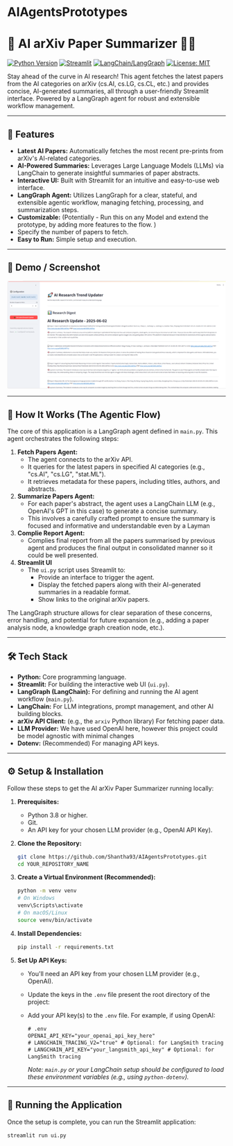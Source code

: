 # AIAgentsPrototypes
# 🚀 AI arXiv Paper Summarizer 📄✨

[![Python Version](https://img.shields.io/badge/python-3.8%2B-blue.svg)](https://www.python.org/downloads/)
[![Streamlit](https://img.shields.io/badge/Streamlit-Deployed-brightgreen.svg)](https://streamlit.io)
[![LangChain/LangGraph](https://img.shields.io/badge/LangChain-LangGraph-orange.svg)](https://www.langchain.com/)
[![License: MIT](https://img.shields.io/badge/License-MIT-yellow.svg)](https://opensource.org/licenses/MIT)
<!-- Add other relevant badges if you have them, e.g., for specific LLMs used, arXiv API version, etc. -->

Stay ahead of the curve in AI research! This agent fetches the latest papers from the AI categories on arXiv (cs.AI, cs.LG, cs.CL, etc.) and provides concise, AI-generated summaries, all through a user-friendly Streamlit interface. Powered by a LangGraph agent for robust and extensible workflow management.

---

## 🌟 Features

*   **Latest AI Papers:** Automatically fetches the most recent pre-prints from arXiv's AI-related categories.
*   **AI-Powered Summaries:** Leverages Large Language Models (LLMs) via LangChain to generate insightful summaries of paper abstracts.
*   **Interactive UI:** Built with Streamlit for an intuitive and easy-to-use web interface.
*   **LangGraph Agent:** Utilizes LangGraph for a clear, stateful, and extensible agentic workflow, managing fetching, processing, and summarization steps.
*   **Customizable:** (Potentially - Run this on any Model and extend the prototype, by adding more features to the flow. )
*   Specify the number of papers to fetch.
*   **Easy to Run:** Simple setup and execution.

---

## 📸 Demo / Screenshot

![App Screenshot](https://github.com/Shantha93/AIAgentsPrototypes/blob/main/Arxiv.PNG)

---

## 🧠 How It Works (The Agentic Flow)

The core of this application is a LangGraph agent defined in `main.py`. This agent orchestrates the following steps:

1.  **Fetch Papers Agent:**
    *   The agent connects to the arXiv API.
    *   It queries for the latest papers in specified AI categories (e.g., "cs.AI", "cs.LG", "stat.ML").
    *   It retrieves metadata for these papers, including titles, authors, and abstracts.
2.  **Summarize Papers Agent:**
    *   For each paper's abstract, the agent uses a LangChain LLM (e.g., OpenAI's GPT in this case) to generate a concise summary.
    *   This involves a carefully crafted prompt to ensure the summary is focused and informative and understandable even by a Layman 
4.  **Complie Report Agent:**
    * Complies final report from all the papers summarised by previous agent and produces the final output in consolidated manner so it could be well presented.
5.  **Streamlit UI**
    *   The `ui.py` script uses Streamlit to:
        *   Provide an interface to trigger the agent.
        *   Display the fetched papers along with their AI-generated summaries in a readable format.
        *   Show links to the original arXiv papers.

The LangGraph structure allows for clear separation of these concerns, error handling, and potential for future expansion (e.g., adding a paper analysis node, a knowledge graph creation node, etc.).

---

## 🛠️ Tech Stack

*   **Python:** Core programming language.
*   **Streamlit:** For building the interactive web UI (`ui.py`).
*   **LangGraph (LangChain):** For defining and running the AI agent workflow (`main.py`).
*   **LangChain:** For LLM integrations, prompt management, and other AI building blocks.
*   **arXiv API Client:** (e.g., the `arxiv` Python library) For fetching paper data.
*   **LLM Provider:** We have used OpenAI here, however this project could be model agnostic with minimal changes
*   **Dotenv:** (Recommended) For managing API keys.

---

## ⚙️ Setup & Installation

Follow these steps to get the AI arXiv Paper Summarizer running locally:

1.  **Prerequisites:**
    *   Python 3.8 or higher.
    *   Git.
    *   An API key for your chosen LLM provider (e.g., OpenAI API Key).

2.  **Clone the Repository:**
    ```bash
    git clone https://github.com/Shantha93/AIAgentsPrototypes.git
    cd YOUR_REPOSITORY_NAME
    ```

3.  **Create a Virtual Environment (Recommended):**
    ```bash
    python -m venv venv
    # On Windows
    venv\Scripts\activate
    # On macOS/Linux
    source venv/bin/activate
    ```

4.  **Install Dependencies:**
    ```bash
    pip install -r requirements.txt
    ```

5.  **Set Up API Keys:**
    *   You'll need an API key from your chosen LLM provider (e.g., OpenAI).
    *   Update the keys in the `.env` file present the root directory of the project:
          
    *   Add your API key(s) to the `.env` file. For example, if using OpenAI:
        ```env
        # .env
        OPENAI_API_KEY="your_openai_api_key_here"
        # LANGCHAIN_TRACING_V2="true" # Optional: for LangSmith tracing
        # LANGCHAIN_API_KEY="your_langsmith_api_key" # Optional: for LangSmith tracing
        ```
        *Note: `main.py` or your LangChain setup should be configured to load these environment variables (e.g., using `python-dotenv`).*

---

## 🚀 Running the Application

Once the setup is complete, you can run the Streamlit application:

```bash
streamlit run ui.py
